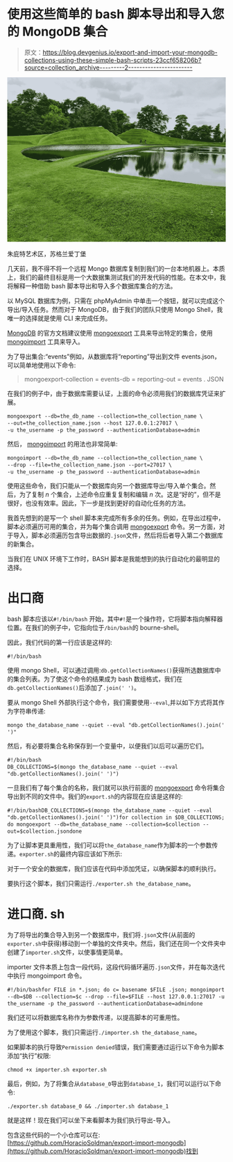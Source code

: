 # 使用这些简单的 bash 脚本导出和导入您的 MongoDB 集合

> 原文：<https://blog.devgenius.io/export-and-import-your-mongodb-collections-using-these-simple-bash-scripts-23ccf658206b?source=collection_archive---------2----------------------->

![](img/8046c10960a80e2203fedbcc5f375356.png)

朱庇特艺术区，苏格兰爱丁堡

几天前，我不得不将一个远程 Mongo 数据库复制到我们的一台本地机器上。本质上，我们的最终目标是用一个大数据集测试我们的开发代码的性能。在本文中，我将解释一种借助 bash 脚本导出和导入多个数据库集合的方法。

以 MySQL 数据库为例，只需在 phpMyAdmin 中单击一个按钮，就可以完成这个导出/导入任务。然而对于 MongoDB，由于我们的团队只使用 Mongo Shell，我唯一的选择就是使用 CLI 来完成任务。

[MongoDB](https://docs.mongodb.com/) 的官方文档建议使用 [mongoexport](https://docs.mongodb.com/database-tools/mongoexport/) 工具来导出特定的集合，使用 [mongoimport](https://docs.mongodb.com/database-tools/mongoimport/) 工具来导入。

为了导出集合:“events”例如，从数据库将“reporting”导出到文件 events.json，可以简单地使用以下命令:

> mongoexport-collection = events-db = reporting-out = events . JSON

在我们的例子中，由于数据库需要认证，上面的命令必须用我们的数据库凭证来扩展。

```
mongoexport --db=the_db_name --collection=the_collection_name \
--out=the_collection_name.json --host 127.0.0.1:27017 \
-u the_username -p the_password --authenticationDatabase=admin 
```

然后， [mongoimport](https://docs.mongodb.com/database-tools/mongoimport/) 的用法也非常简单:

```
mongoimport --db=the_db_name --collection=the_collection_name \ 
--drop --file=the_collection_name.json --port=27017 \ 
-u the_username -p the_password --authenticationDatabase=admin
```

使用这些命令，我们只能从一个数据库向另一个数据库导出/导入单个集合。然后，为了复制 *n* 个集合，上述命令应重复复制和编辑 *n* 次。这是“好的”，但不是很好，也没有效率。因此，下一步是找到更好的自动化任务的方法。

我首先想到的是写一个 shell 脚本来完成所有多余的任务。例如，在导出过程中，脚本必须遍历可用的集合，并为每个集合调用 [mongoexport](https://docs.mongodb.com/database-tools/mongoexport/) 命令。另一方面，对于导入，脚本必须遍历包含导出数据的`.json`文件，然后将后者导入第二个数据库的新集合。

当我们在 UNIX 环境下工作时，BASH 脚本是我能想到的执行自动化的最明显的选择。

# 出口商

bash 脚本应该以`#!/bin/bash` 开始，其中`#!`是一个操作符，它将脚本指向解释器位置。在我们的例子中，它指向位于`/bin/bash`的 bourne-shell。

因此，我们代码的第一行应该是这样的:

```
#!/bin/bash
```

使用 mongo Shell，可以通过调用:`db.getCollectionNames()`获得所选数据库中的集合列表。为了使这个命令的结果成为 bash 数组格式，我们在`db.getCollectionNames()`后添加了`.join(' ')`。

要从 mongo Shell 外部执行这个命令，我们需要使用`--eval`,并以如下方式将其作为字符串传递:

```
mongo the_database_name --quiet --eval "db.getCollectionNames().join(' ')"
```

然后，有必要将集合名称保存到一个变量中，以便我们以后可以遍历它们。

```
#!/bin/bash
DB_COLLECTIONS=$(mongo the_database_name --quiet --eval "db.getCollectionNames().join(' ')")
```

一旦我们有了每个集合的名称，我们就可以执行前面的 [mongoexport](https://docs.mongodb.com/database-tools/mongoexport/) 命令将集合导出到不同的文件中。我们的`export.sh`的内容现在应该是这样的:

```
#!/bin/bashDB_COLLECTIONS=$(mongo the_database_name --quiet --eval "db.getCollectionNames().join(' ')")for collection in $DB_COLLECTIONS; do mongoexport --db=the_database_name --collection=$collection --out=$collection.jsondone
```

为了让脚本更具重用性，我们可以将`the_database_name`作为脚本的一个参数传递。`exporter.sh`的最终内容应该如下所示:

对于一个安全的数据库，我们应该在代码中添加凭证，以确保脚本的顺利执行。

要执行这个脚本，我们只需运行`./exporter.sh the_database_name`。

# 进口商. sh

为了将导出的集合导入到另一个数据库中，我们将`.json`文件(从前面的`exporter.sh`中获得)移动到一个单独的文件夹中。然后，我们还在同一个文件夹中创建了`importer.sh`文件，以使事情更简单。

importer 文件本质上包含一段代码，这段代码循环遍历`.json`文件，并在每次迭代中执行 mongoimport 命令。

```
#!/bin/bashfor FILE in *.json; do c= basename $FILE .json; mongoimport --db=$DB --collection=$c --drop --file=$FILE --host 127.0.0.1:27017 -u the_username -p the_password --authenticationDatabase=admindone
```

我们还可以将数据库名称作为参数传递，以提高脚本的可重用性。

为了使用这个脚本，我们只需运行`./importer.sh the_database_name`。

如果脚本的执行导致`Permission denied`错误，我们需要通过运行以下命令为脚本添加“执行”权限:

```
chmod +x importer.sh exporter.sh
```

最后，例如，为了将集合从`database_0`导出到`database_1`，我们可以运行以下命令:

```
./exporter.sh database_0 && ./importer.sh database_1
```

就是这样！现在我们可以坐下来看脚本为我们执行导出-导入。

包含这些代码的一个小仓库可以在:[https://github.com/HoracioSoldman/export-import-mongodb](https://github.com/HoracioSoldman/export-import-mongodb)找到